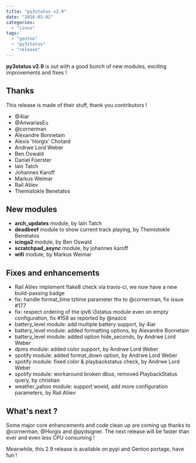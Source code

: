 ```yaml
---
title: "py3status v2.9"
date: "2016-03-02"
categories: 
  - "linux"
tags: 
  - "gentoo"
  - "py3status"
  - "release"
---
```


**py3status v2.9** is out with a good bunch of new modules, exciting improvements and fixes !

## Thanks

This release is made of their stuff, thank you contributors !

- @4iar
- @AnwariasEu
- @cornerman
- Alexandre Bonnetain
- Alexis 'Horgix' Chotard
- Andrwe Lord Weber
- Ben Oswald
- Daniel Foerster
- Iain Tatch
- Johannes Karoff
- Markus Weimar
- Rail Aliiev
- Themistokle Benetatos

## New modules

- **arch_updates** module, by Iain Tatch
- **deadbeef** module to show current track playing, by Themistokle Benetatos
- **icinga2** module, by Ben Oswald
- **scratchpad_async** module, by johannes karoff
- **wifi** module, by Markus Weimar

## Fixes and enhancements

- Rail Aliiev implement flake8 check via travis-ci, we now have a new build-passing badge
- fix: handle format_time tztime parameter thx to @cornerman, fix issue #177
- fix: respect ordering of the ipv6 i3status module even on empty configuration, fix #158 as reported by @nazco
- battery_level module: add multiple battery support, by 4iar
- battery_level module: added formatting options, by Alexandre Bonnetain
- battery_level module: added option hide_seconds, by Andrwe Lord Weber
- dpms module: added color support, by Andrwe Lord Weber
- spotify module: added format_down option, by Andrwe Lord Weber
- spotify module: fixed color & playbackstatus check, by Andrwe Lord Weber
- spotify module: workaround broken dbus, removed PlaybackStatus query, by christian
- weather_yahoo module: support woeid, add more configuration parameters, by Rail Aliiev

## What's next ?

Some major core enhancements and code clean up are coming up thanks to @cornerman, @Horgix and @pydsigner. The next release will be faster than ever and even less CPU consuming !

Meanwhile, this 2.9 release is available on pypi and Gentoo portage, have fun !
